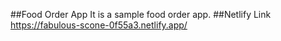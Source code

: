 ##Food Order App 
It is a sample food order app.
##Netlify Link 
https://fabulous-scone-0f55a3.netlify.app/
